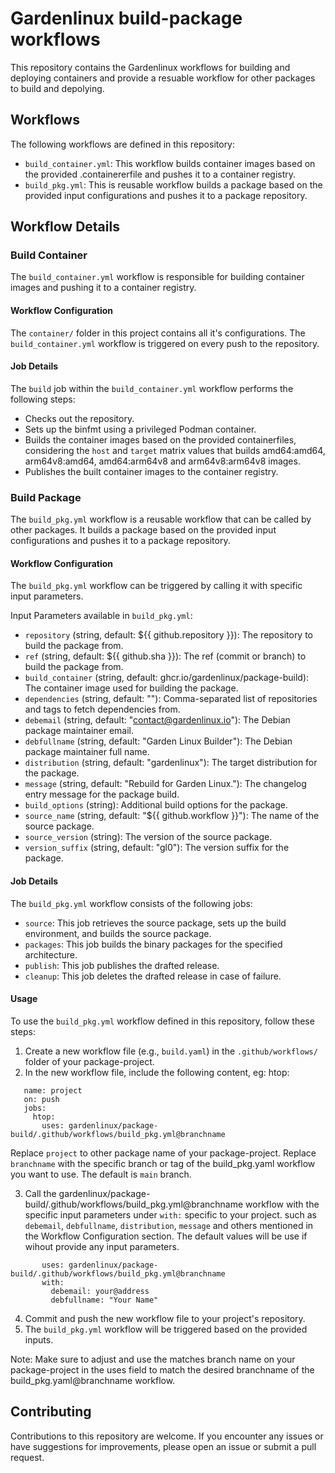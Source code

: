 # Gardenlinux build-package workflows

This repository contains the Gardenlinux workflows for building and deploying containers and provide a resuable workflow for other packages to build and depolying.

## Workflows

The following workflows are defined in this repository:

- `build_container.yml`: This workflow builds container images based on the provided .containererfile and pushes it to a container registry.
- `build_pkg.yml`: This is reusable workflow builds a package based on the provided input configurations and pushes it to a package repository.

## Workflow Details

### Build Container

The `build_container.yml` workflow is responsible for building container images and pushing it to a container registry.

#### Workflow Configuration

The `container/` folder in this project contains all it's configurations. The `build_container.yml` workflow is triggered on every push to the repository. 

#### Job Details

The `build` job within the `build_container.yml` workflow performs the following steps:
- Checks out the repository.
- Sets up the binfmt using a privileged Podman container.
- Builds the container images based on the provided containerfiles, considering the `host` and `target` matrix values that builds amd64:amd64, arm64v8:amd64, amd64:arm64v8 and arm64v8:arm64v8 images.
- Publishes the built container images to the container registry.

### Build Package

The `build_pkg.yml` workflow is a reusable workflow that can be called by other packages. It builds a package based on the provided input configurations and pushes it to a package repository.

#### Workflow Configuration

The `build_pkg.yml` workflow can be triggered by calling it with specific input parameters.

Input Parameters available in `build_pkg.yml`:
- `repository` (string, default: ${{ github.repository }}): The repository to build the package from.
- `ref` (string, default: ${{ github.sha }}): The ref (commit or branch) to build the package from.
- `build_container` (string, default: ghcr.io/gardenlinux/package-build): The container image used for building the package.
- `dependencies` (string, default: ""): Comma-separated list of repositories and tags to fetch dependencies from.
- `debemail` (string, default: "contact@gardenlinux.io"): The Debian package maintainer email.
- `debfullname` (string, default: "Garden Linux Builder"): The Debian package maintainer full name.
- `distribution` (string, default: "gardenlinux"): The target distribution for the package.
- `message` (string, default: "Rebuild for Garden Linux."): The changelog entry message for the package build.
- `build_options` (string): Additional build options for the package.
- `source_name` (string, default: "${{ github.workflow }}"): The name of the source package.
- `source_version` (string): The version of the source package.
- `version_suffix` (string, default: "gl0"): The version suffix for the package.

#### Job Details

The `build_pkg.yml` workflow consists of the following jobs:
- `source`: This job retrieves the source package, sets up the build environment, and builds the source package.
- `packages`: This job builds the binary packages for the specified architecture.
- `publish`: This job publishes the drafted release.
- `cleanup`: This job deletes the drafted release in case of failure.

#### Usage

To use the `build_pkg.yml` workflow defined in this repository, follow these steps:

1. Create a new workflow file (e.g., `build.yaml`) in the `.github/workflows/` folder of your package-project.
2. In the new workflow file, include the following content, eg: htop:

```
   name: project
   on: push
   jobs:
     htop:
       uses: gardenlinux/package-build/.github/workflows/build_pkg.yml@branchname
```
Replace `project` to other package name of your package-project. Replace `branchname` with the specific branch or tag of the build_pkg.yaml workflow you want to use. The default is `main` branch.

3. Call the gardenlinux/package-build/.github/workflows/build_pkg.yml@branchname workflow with the specific input parameters under `with:` specific to your project. such as `debemail`, `debfullname`, `distribution`, `message` and others mentioned in the Workflow Configuration section. The default values will be use if wihout provide any input parameters.
```
       uses: gardenlinux/package-build/.github/workflows/build_pkg.yml@branchname
       with:
         debemail: your@address
         debfullname: "Your Name"
```
4. Commit and push the new workflow file to your project's repository.
5. The `build_pkg.yml` workflow will be triggered based on the provided inputs.

Note: Make sure to adjust and use the matches branch name on your package-project in the uses field to match the desired branchname of the build_pkg.yaml@branchname workflow.

## Contributing

Contributions to this repository are welcome. If you encounter any issues or have suggestions for improvements, please open an issue or submit a pull request.
